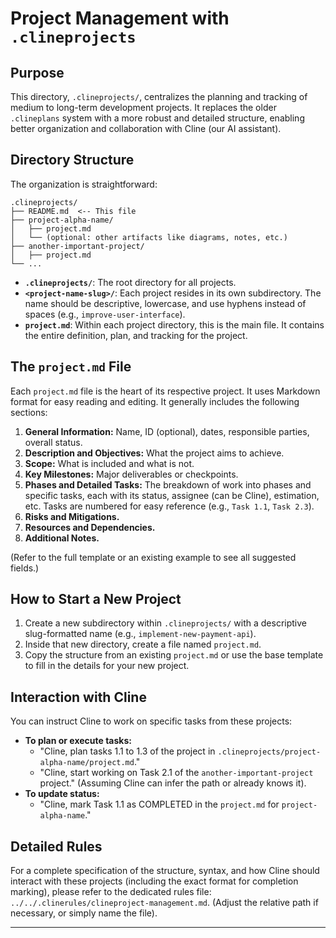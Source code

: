# Project Management with `.clineprojects`

## Purpose

This directory, `.clineprojects/`, centralizes the planning and tracking of medium to long-term development projects. It replaces the older `.clineplans` system with a more robust and detailed structure, enabling better organization and collaboration with Cline (our AI assistant).

## Directory Structure

The organization is straightforward:

```
.clineprojects/
├── README.md  <-- This file
├── project-alpha-name/
│   ├── project.md
│   └── (optional: other artifacts like diagrams, notes, etc.)
├── another-important-project/
│   ├── project.md
└── ...
```

-   **`.clineprojects/`**: The root directory for all projects.
-   **`<project-name-slug>/`**: Each project resides in its own subdirectory. The name should be descriptive, lowercase, and use hyphens instead of spaces (e.g., `improve-user-interface`).
-   **`project.md`**: Within each project directory, this is the main file. It contains the entire definition, plan, and tracking for the project.

## The `project.md` File

Each `project.md` file is the heart of its respective project. It uses Markdown format for easy reading and editing. It generally includes the following sections:

1.  **General Information:** Name, ID (optional), dates, responsible parties, overall status.
2.  **Description and Objectives:** What the project aims to achieve.
3.  **Scope:** What is included and what is not.
4.  **Key Milestones:** Major deliverables or checkpoints.
5.  **Phases and Detailed Tasks:** The breakdown of work into phases and specific tasks, each with its status, assignee (can be Cline), estimation, etc. Tasks are numbered for easy reference (e.g., `Task 1.1`, `Task 2.3`).
6.  **Risks and Mitigations.**
7.  **Resources and Dependencies.**
8.  **Additional Notes.**

(Refer to the full template or an existing example to see all suggested fields.)

## How to Start a New Project

1.  Create a new subdirectory within `.clineprojects/` with a descriptive slug-formatted name (e.g., `implement-new-payment-api`).
2.  Inside that new directory, create a file named `project.md`.
3.  Copy the structure from an existing `project.md` or use the base template to fill in the details for your new project.

## Interaction with Cline

You can instruct Cline to work on specific tasks from these projects:

-   **To plan or execute tasks:**
    *   "Cline, plan tasks 1.1 to 1.3 of the project in `.clineprojects/project-alpha-name/project.md`."
    *   "Cline, start working on Task 2.1 of the `another-important-project` project." (Assuming Cline can infer the path or already knows it).
-   **To update status:**
    *   "Cline, mark Task 1.1 as COMPLETED in the `project.md` for `project-alpha-name`."

## Detailed Rules

For a complete specification of the structure, syntax, and how Cline should interact with these projects (including the exact format for completion marking), please refer to the dedicated rules file: `../../.clinerules/clineproject-management.md`. (Adjust the relative path if necessary, or simply name the file).

---

